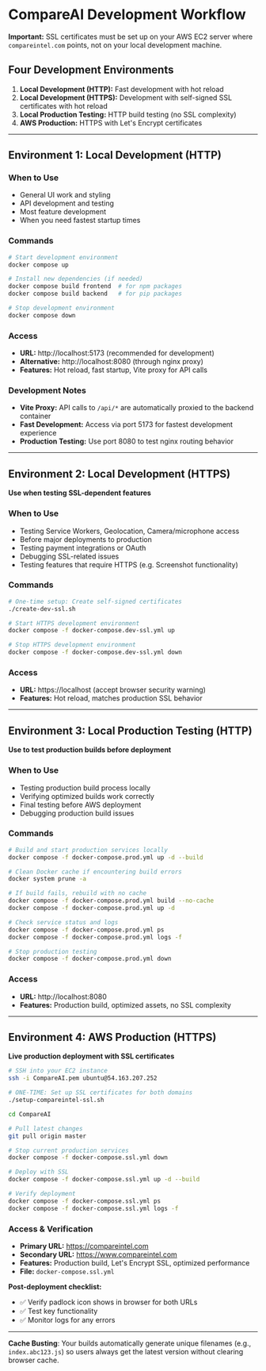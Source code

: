 # CompareAI Development Workflow

**Important:** SSL certificates must be set up on your AWS EC2 server where `compareintel.com` points, not on your local development machine.

## Four Development Environments

1. **Local Development (HTTP):** Fast development with hot reload
2. **Local Development (HTTPS):** Development with self-signed SSL certificates with hot reload
3. **Local Production Testing:** HTTP build testing (no SSL complexity)
4. **AWS Production:** HTTPS with Let's Encrypt certificates

---

## Environment 1: Local Development (HTTP)

### When to Use

- General UI work and styling
- API development and testing
- Most feature development
- When you need fastest startup times

### Commands

```bash
# Start development environment
docker compose up

# Install new dependencies (if needed)
docker compose build frontend  # for npm packages
docker compose build backend   # for pip packages

# Stop development environment
docker compose down
```

### Access

- **URL:** http://localhost:5173 (recommended for development)
- **Alternative:** http://localhost:8080 (through nginx proxy)
- **Features:** Hot reload, fast startup, Vite proxy for API calls

### Development Notes

- **Vite Proxy:** API calls to `/api/*` are automatically proxied to the backend container
- **Fast Development:** Access via port 5173 for fastest development experience
- **Production Testing:** Use port 8080 to test nginx routing behavior

---

## Environment 2: Local Development (HTTPS)

**Use when testing SSL-dependent features**

### When to Use

- Testing Service Workers, Geolocation, Camera/microphone access
- Before major deployments to production
- Testing payment integrations or OAuth
- Debugging SSL-related issues
- Testing features that require HTTPS (e.g. Screenshot functionality)

### Commands

```bash
# One-time setup: Create self-signed certificates
./create-dev-ssl.sh

# Start HTTPS development environment
docker compose -f docker-compose.dev-ssl.yml up

# Stop HTTPS development environment
docker compose -f docker-compose.dev-ssl.yml down
```

### Access

- **URL:** https://localhost (accept browser security warning)
- **Features:** Hot reload, matches production SSL behavior

---

## Environment 3: Local Production Testing (HTTP)

**Use to test production builds before deployment**

### When to Use

- Testing production build process locally
- Verifying optimized builds work correctly
- Final testing before AWS deployment
- Debugging production build issues

### Commands

```bash
# Build and start production services locally
docker compose -f docker-compose.prod.yml up -d --build

# Clean Docker cache if encountering build errors
docker system prune -a

# If build fails, rebuild with no cache
docker compose -f docker-compose.prod.yml build --no-cache
docker compose -f docker-compose.prod.yml up -d

# Check service status and logs
docker compose -f docker-compose.prod.yml ps
docker compose -f docker-compose.prod.yml logs -f

# Stop production testing
docker compose -f docker-compose.prod.yml down
```

### Access

- **URL:** http://localhost:8080
- **Features:** Production build, optimized assets, no SSL complexity

---

## Environment 4: AWS Production (HTTPS)

**Live production deployment with SSL certificates**

```bash
# SSH into your EC2 instance
ssh -i CompareAI.pem ubuntu@54.163.207.252

# ONE-TIME: Set up SSL certificates for both domains
./setup-compareintel-ssl.sh

cd CompareAI

# Pull latest changes
git pull origin master

# Stop current production services
docker compose -f docker-compose.ssl.yml down

# Deploy with SSL
docker compose -f docker-compose.ssl.yml up -d --build

# Verify deployment
docker compose -f docker-compose.ssl.yml ps
docker compose -f docker-compose.ssl.yml logs -f

```
### Access & Verification

- **Primary URL:** https://compareintel.com
- **Secondary URL:** https://www.compareintel.com
- **Features:** Production build, Let's Encrypt SSL, optimized performance
- **File:** `docker-compose.ssl.yml`

**Post-deployment checklist:**

- ✅ Verify padlock icon shows in browser for both URLs
- ✅ Test key functionality
- ✅ Monitor logs for any errors

---

**Cache Busting**: Your builds automatically generate unique filenames (e.g., `index.abc123.js`) so users always get the latest version without clearing browser cache.